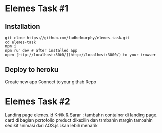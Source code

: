 # Elemes Task #1

## Installation

```
git clone https://github.com/fadhelmurphy/elemes-task.git
cd elemes-task
npm i
npm run dev # after installed app
open [http://localhost:3000/](http://localhost:3000/) to your browser
```
## Deploy to heroku
Create new app
Connect to your github Repo

# Elemes Task #2
Landing page elemes.id
Kritik & Saran :
tambahin container di landing page.
card di bagian portofolio product dikecilin dan tambahin margin
tambahin sedikit animasi dari AOS.js akan lebih menarik

